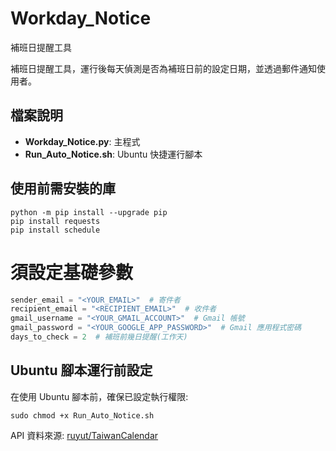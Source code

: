 # Workday_Notice
補班日提醒工具

補班日提醒工具，運行後每天偵測是否為補班日前的設定日期，並透過郵件通知使用者。

## 檔案說明
- **Workday_Notice.py**: 主程式
- **Run_Auto_Notice.sh**: Ubuntu 快捷運行腳本

## 使用前需安裝的庫
```安裝前的庫
python -m pip install --upgrade pip
pip install requests
pip install schedule
```

# 須設定基礎參數
```python
sender_email = "<YOUR_EMAIL>"  # 寄件者
recipient_email = "<RECIPIENT_EMAIL>"  # 收件者
gmail_username = "<YOUR_GMAIL_ACCOUNT>"  # Gmail 帳號
gmail_password = "<YOUR_GOOGLE_APP_PASSWORD>"  # Gmail 應用程式密碼
days_to_check = 2  # 補班前幾日提醒(工作天)
```

## Ubuntu 腳本運行前設定
在使用 Ubuntu 腳本前，確保已設定執行權限:
```Ubuntu
sudo chmod +x Run_Auto_Notice.sh
```

API 資料來源: [ruyut/TaiwanCalendar](https://github.com/ruyut/TaiwanCalendar)